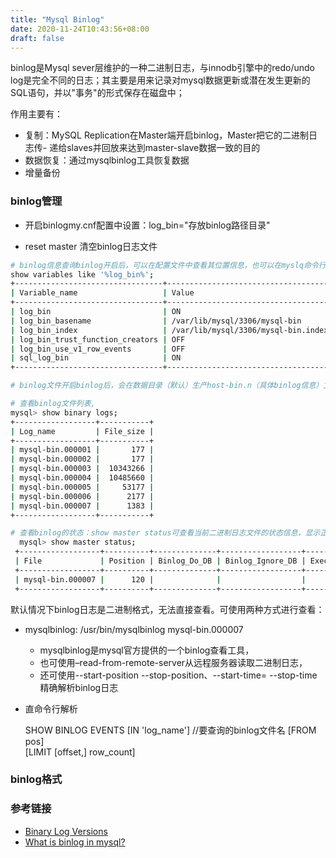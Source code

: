 ```yaml
---
title: "Mysql Binlog"
date: 2020-11-24T10:43:56+08:00
draft: false
---
```


binlog是Mysql sever层维护的一种二进制日志，与innodb引擎中的redo/undo log是完全不同的日志；其主要是用来记录对mysql数据更新或潜在发生更新的SQL语句，并以"事务"的形式保存在磁盘中；

作用主要有：

- 复制：MySQL Replication在Master端开启binlog，Master把它的二进制日志传- 递给slaves并回放来达到master-slave数据一致的目的
- 数据恢复：通过mysqlbinlog工具恢复数据
- 增量备份



### binlog管理

- 开启binlogmy.cnf配置中设置：log_bin="存放binlog路径目录"

- reset master 清空binlog日志文件


```bash
# binlog信息查询binlog开启后，可以在配置文件中查看其位置信息，也可以在myslq命令行中查看：
show variables like '%log_bin%';
+---------------------------------+-------------------------------------+
| Variable_name                   | Value                               |
+---------------------------------+-------------------------------------+
| log_bin                         | ON                                  |
| log_bin_basename                | /var/lib/mysql/3306/mysql-bin       |
| log_bin_index                   | /var/lib/mysql/3306/mysql-bin.index |
| log_bin_trust_function_creators | OFF                                 |
| log_bin_use_v1_row_events       | OFF                                 |
| sql_log_bin                     | ON                                  |
+---------------------------------+-------------------------------------+

# binlog文件开启binlog后，会在数据目录（默认）生产host-bin.n（具体binlog信息）文件及host-bin.index索引文件（记录binlog文件列表）。当binlog日志写满(binlog大小max_binlog_size，默认1G),或者数据库重启才会生产新文件，但是也可通过手工进行切换让其重新生成新的文件（flush logs）；另外，如果正使用大的事务，由于一个事务不能横跨两个文件，因此也可能在binlog文件未满的情况下刷新文件

# 查看binlog文件列表,
mysql> show binary logs; 
+------------------+-----------+
| Log_name         | File_size |
+------------------+-----------+
| mysql-bin.000001 |       177 |
| mysql-bin.000002 |       177 |
| mysql-bin.000003 |  10343266 |
| mysql-bin.000004 |  10485660 |
| mysql-bin.000005 |     53177 |
| mysql-bin.000006 |      2177 |
| mysql-bin.000007 |      1383 |
+------------------+-----------+

# 查看binlog的状态：show master status可查看当前二进制日志文件的状态信息，显示正在写入的二进制文件，及当前position
  mysql> show master status;
 +------------------+----------+--------------+------------------+-------------------+
 | File             | Position | Binlog_Do_DB | Binlog_Ignore_DB | Executed_Gtid_Set |
 +------------------+----------+--------------+------------------+-------------------+
 | mysql-bin.000007 |      120 |              |                  |                   |
 +------------------+----------+--------------+------------------+-------------------+
```


默认情况下binlog日志是二进制格式，无法直接查看。可使用两种方式进行查看：

- mysqlbinlog: /usr/bin/mysqlbinlog  mysql-bin.000007

    - mysqlbinlog是mysql官方提供的一个binlog查看工具，
    - 也可使用–read-from-remote-server从远程服务器读取二进制日志，
    - 还可使用--start-position --stop-position、--start-time= --stop-time精确解析binlog日志

- 直命令行解析

    SHOW BINLOG EVENTS
        [IN 'log_name'] //要查询的binlog文件名
        [FROM pos]  
        [LIMIT [offset,] row_count]  


### binlog格式


### 参考链接 
- [Binary Log Versions](https://dev.mysql.com/doc/internals/en/binary-log-versions.html)
- [What is binlog in mysql?](https://stackoverflow.com/questions/1366184/what-is-binlog-in-mysql)